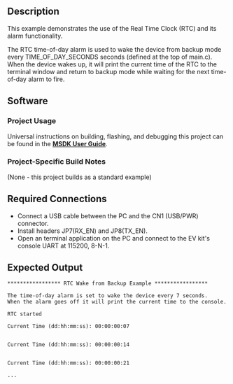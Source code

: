 ## Description

This example demonstrates the use of the Real Time Clock (RTC) and its alarm functionality.

The RTC time-of-day alarm is used to wake the device from backup mode every TIME\_OF\_DAY\_SECONDS seconds (defined at the top of main.c). When the device wakes up, it will print the current time of the RTC to the terminal window and return to backup mode while waiting for the next time-of-day alarm to fire.



## Software

### Project Usage

Universal instructions on building, flashing, and debugging this project can be found in the **[MSDK User Guide](https://analogdevicesinc.github.io/msdk/USERGUIDE/)**.

### Project-Specific Build Notes

(None - this project builds as a standard example)

## Required Connections
-   Connect a USB cable between the PC and the CN1 (USB/PWR) connector.
-   Install headers JP7(RX\_EN) and JP8(TX\_EN).
-   Open an terminal application on the PC and connect to the EV kit's console UART at 115200, 8-N-1.

## Expected Output

```
***************** RTC Wake from Backup Example *****************

The time-of-day alarm is set to wake the device every 7 seconds.
When the alarm goes off it will print the current time to the console.

RTC started

Current Time (dd:hh:mm:ss): 00:00:00:07


Current Time (dd:hh:mm:ss): 00:00:00:14


Current Time (dd:hh:mm:ss): 00:00:00:21

...
```


